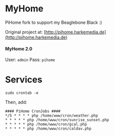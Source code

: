
# MyHome

PiHome fork to support my Beaglebone Black :)

Original project at: [http://pihome.harkemedia.de](http://pihome.harkemedia.de)

#### MyHome 2.0 ####
User: `admin`
Pass: `pihome`

# Services

```
sudo crontab -e
```

Then, add:

```
#### PiHome CronJobs ####
*/5 * * * * php /home/www/cron/weather.php 
* * * * * php /home/www/cron/sunrise_sunset.php
* * * * * php /home/www/cron/gcal.php
* * * * * php /home/www/cron/caldav.php
```
